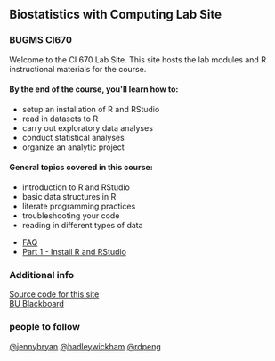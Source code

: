 ##  Biostatistics with Computing Lab Site
### BUGMS CI670

Welcome to the CI 670 Lab Site.  This site hosts the lab modules and R
instructional materials for the course.

#### By the end of the course, you'll learn how to:
- setup an installation of R and RStudio
- read in datasets to R
- carry out exploratory data analyses
- conduct statistical analyses
- organize an analytic project

#### General topics covered in this course:
- introduction to R and RStudio
- basic data structures in R
- literate programming practices
- troubleshooting your code
- reading in different types of data

* [FAQ](FAQ.html)
* [Part 1 - Install R and RStudio](part1_install_r.html)

### Additional info
[Source code for this site](https://github.com/timothytsai/CI670)  
[BU Blackboard](https://learn.bu.edu)

### people to follow
[@jennybryan](https://twitter.com/jennybryan)
[@hadleywickham](https://twitter.com/hadleywickham)
[@rdpeng](https://twitter.com/rdpeng)